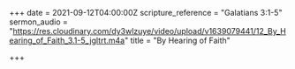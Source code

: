 +++
date = 2021-09-12T04:00:00Z
scripture_reference = "Galatians 3:1-5"
sermon_audio = "https://res.cloudinary.com/dy3wlzuye/video/upload/v1639079441/12_By_Hearing_of_Faith_3.1-5_jgltrt.m4a"
title = "By Hearing of Faith"

+++
